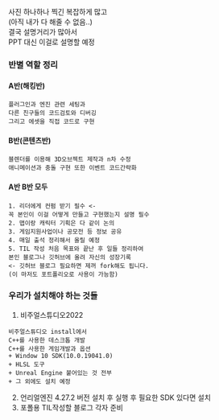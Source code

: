 사진 하나하나 찍긴 복잡하게 많고  
(아직 내가 다 해줄 수 없음..)  
결국 설명거리가 많아서  
PPT 대신 이걸로 설명할 예정  
  
### 반별 역할 정리 

#### A반(해킹반)
```
플러그인과 엔진 관련 세팅과
다른 친구들의 코드검토와 디버깅
그리고 에셋을 직접 코드로 구현 
```
#### B반(콘텐츠반) 
```
블렌더를 이용해 3D오브젝트 제작과 n차 수정 
애니메이션과 충돌 구현 또한 이벤트 코드간략화
```
#### A반 B반 모두 
```
1. 리더에게 컨펌 받기 필수 <-
꼭 본인이 이걸 어떻게 만들고 구현했는지 설명 필수 
2. 맵이랑 캐릭터 기획은 다 같이 논의
3. 게임지원사업이나 공모전 등 정보 공유
4. 매일 출석 정리해서 올릴 예정
5. TIL 작성 처음 목표와 끝난 후 일들 정리하여
본인 블로그나 깃허브에 올려 자신의 성장기록
<- 깃허브 블로그 필요하면 제꺼 fork해도 됩니다. 
(이 마저도 포트폴리오로 사용이 가능함) 
```

### 우리가 설치해야 하는 것들 
1. 비주얼스튜디오2022  
```
비주얼스튜디오 install에서
C++를 사용한 데스크톱 개발 
C++를 사용한 게임개발과 옵션
+ Window 10 SDK(10.0.19041.0)
+ HLSL 도구 
+ Unreal Engine 붙어있는 것 전부 
+ 그 외에도 설치 예정 
```
2. 언리얼엔진 4.27.2 버전 설치 후 실행
후 필요한 SDK 있다면 설치
3. 포폴용 TIL작성할 블로그 각자 준비
